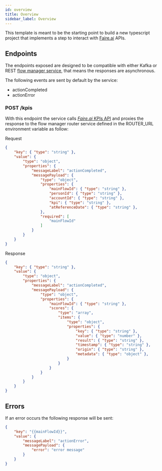 ```yaml
---
id: overview
title: Overview
sidebar_label: Overview
---
```


<!--
WARNING: this file was automatically generated by Mia-Platform Doc Aggregator.
DO NOT MODIFY IT BY HAND.
Instead, modify the source file and run the aggregator to regenerate this file.
-->

This template is meant to be the starting point to build a new typescript project that implements a step to interact with [Faire.ai](https://platform-dev.faire.ai/docs/) APIs.

## Endpoints
The endpoints exposed are designed to be compatible with either Kafka or REST [flow manager service](../../runtime_suite/flow-manager-service/overview), that means the responses are asynchronous. 

The following events are sent by default by the service:
- actionCompleted
- actionError

### POST /kpis
With this endpoint the service calls [*Faire.ai* KPIs API](https://platform-dev.faire.ai/docs/#tag/kpis/operation/getKpiValue) and proxies the response to the flow manager router service defined in the ROUTER_URL environment variable as follow:

Request
```json
{
    "key": { "type": "string" },
    "value": {
        "type": "object",
        "properties": {
            "messageLabel": "actionCompleted",
            "messagePayload": {
                "type": "object",
                "properties": {
                    "mainFlowId": { "type": "string" },
                    "personId": { "type": "string" },
                    "accountId": { "type": "string" },
                    "kpi": { "type": "string" },
                    "atReferenceDate": { "type": "string" },
                },
                "required": [
                    "mainFlowId"
                ]
            }
        }
    }
}
```

Response
```json
{
    "key": { "type": "string" },
    "value": {
        "type": "object",
        "properties": {
            "messageLabel": "actionCompleted",
            "messagePayload": {
                "type": "object",
                "properties": {
                    "mainFlowId": { "type": "string" },
                    "scores": {
                        "type": "array",
                        "items": {
                            "type": "object",
                            "properties": {
                                "key": { "type": "string" },
                                "value": { "type": "number" },
                                "result": { "type": "string" },
                                "timestamp": { "type": "string" },
                                "origin": { "type": "string" },
                                "metadata": { "type": "object" },
                            }
                        } 
                    }
                }  
            }
        }
    }
}
```
## Errors
If an error occurs the following response will be sent:
```json
{
    "key": "{{mainFlowId}}",
    "value": {
        "messageLabel": "actionError",
        "messagePayload": {
            "error": "error message"
        }
    }
}
```
